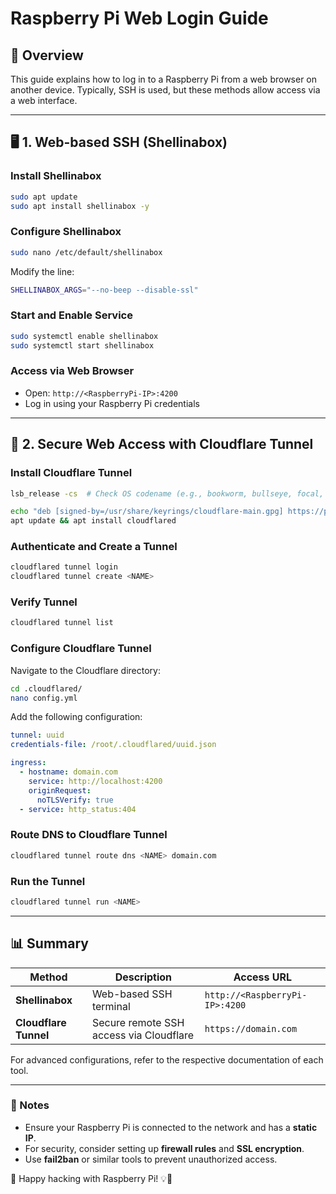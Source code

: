 # Raspberry Pi Web Login Guide

## 📖 Overview
This guide explains how to log in to a Raspberry Pi from a web browser on another device. Typically, SSH is used, but these methods allow access via a web interface.

---

## 🖥️ 1. Web-based SSH (Shellinabox)
### Install Shellinabox
```sh
sudo apt update
sudo apt install shellinabox -y
```
### Configure Shellinabox
```sh
sudo nano /etc/default/shellinabox
```
Modify the line:
```sh
SHELLINABOX_ARGS="--no-beep --disable-ssl"
```
### Start and Enable Service
```sh
sudo systemctl enable shellinabox
sudo systemctl start shellinabox
```
### Access via Web Browser
- Open: `http://<RaspberryPi-IP>:4200`
- Log in using your Raspberry Pi credentials

---

## 🔐 2. Secure Web Access with Cloudflare Tunnel
### Install Cloudflare Tunnel
```sh
lsb_release -cs  # Check OS codename (e.g., bookworm, bullseye, focal, jammy)
```
```sh
echo "deb [signed-by=/usr/share/keyrings/cloudflare-main.gpg] https://pkg.cloudflare.com/cloudflared bookworm main" | tee /etc/apt/sources.list.d/cloudflared.list
apt update && apt install cloudflared
```
### Authenticate and Create a Tunnel
```sh
cloudflared tunnel login
cloudflared tunnel create <NAME>
```
### Verify Tunnel
```sh
cloudflared tunnel list
```
### Configure Cloudflare Tunnel
Navigate to the Cloudflare directory:
```sh
cd .cloudflared/
nano config.yml
```
Add the following configuration:
```yaml
tunnel: uuid
credentials-file: /root/.cloudflared/uuid.json

ingress:
  - hostname: domain.com
    service: http://localhost:4200
    originRequest:
      noTLSVerify: true
  - service: http_status:404
```
### Route DNS to Cloudflare Tunnel
```sh
cloudflared tunnel route dns <NAME> domain.com
```
### Run the Tunnel
```sh
cloudflared tunnel run <NAME>
```

---

## 📊 Summary
| Method | Description | Access URL |
|--------|-------------|-------------|
| **Shellinabox** | Web-based SSH terminal | `http://<RaspberryPi-IP>:4200` |
| **Cloudflare Tunnel** | Secure remote SSH access via Cloudflare | `https://domain.com` |

For advanced configurations, refer to the respective documentation of each tool.

---

### 📝 Notes
- Ensure your Raspberry Pi is connected to the network and has a **static IP**.
- For security, consider setting up **firewall rules** and **SSL encryption**.
- Use **fail2ban** or similar tools to prevent unauthorized access.

🚀 Happy hacking with Raspberry Pi! 💡🎉
